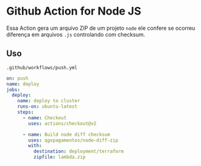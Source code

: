 # Github Action for Node JS

Essa Action gera um arquivo ZIP de um projeto `node` ele confere se ocorreu diferença em arquivos `.js` controlando com checksum.

## Uso

`.github/workflows/push.yml`

```yaml
on: push
name: deploy
jobs:
  deploy:
    name: deploy to cluster
    runs-on: ubuntu-latest
    steps:
      - name: Checkout
        uses: actions/checkout@v2

      - name: Build node diff checksum
        uses: qgxpagamentos/node-diff-zip
        with:
          destination: deployment/terraform
          zipfile: lambda.zip
```